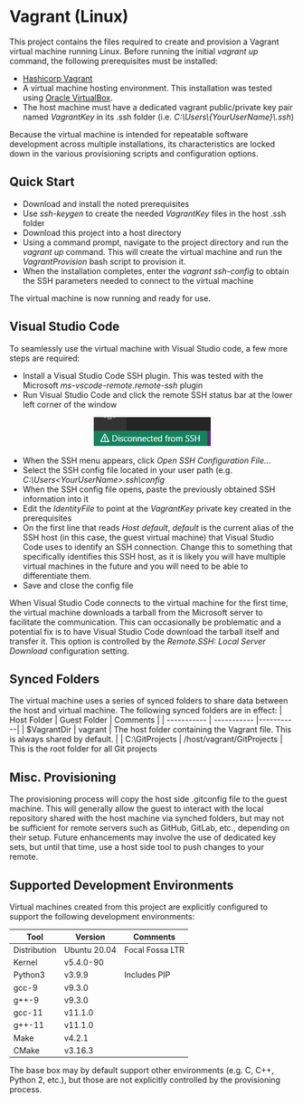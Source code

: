 # Vagrant (Linux)

This project contains the files required to create and provision a Vagrant virtual machine running Linux.  Before running the initial *vagrant up* command, the following prerequisites must be installed:

- [Hashicorp Vagrant](https://www.vagrantup.com/downloads)
- A virtual machine hosting environment.  This installation was tested using [Oracle VirtualBox](https://www.virtualbox.org/wiki/Downloads).
- The host machine must have a dedicated vagrant public/private key pair named *VagrantKey* in its .ssh folder (i.e. *C:\Users\\{YourUserName}\\.ssh*)

Because the virtual machine is intended for repeatable software development across multiple installations, its characteristics are locked down in the various provisioning scripts and configuration options.

## Quick Start

- Download and install the noted prerequisites
- Use *ssh-keygen* to create the needed *VagrantKey* files in the host .ssh folder
- Download this project into a host directory
- Using a command prompt, navigate to the project directory and run the *vagrant up* command.  This will create the virtual machine and run the *VagrantProvision* bash script to provision it.
- When the installation completes, enter the *vagrant ssh-config* to obtain the SSH parameters needed to connect to the virtual machine

The virtual machine is now running and ready for use.

## Visual Studio Code

To seamlessly use the virtual machine with Visual Studio code, a few more steps are required:

- Install a Visual Studio Code SSH plugin.  This was tested with the Microsoft *ms-vscode-remote.remote-ssh* plugin
- Run Visual Studio Code and click the remote SSH status bar at the lower left corner of the window

<p align="center"><img src="Images/SSHStatusBar.png"></p>

- When the SSH menu appears, click *Open SSH Configuration File...*
- Select the SSH config file located in your user path (e.g. *C:\Users\<YourUserName>\.ssh\config*
- When the SSH config file opens, paste the previously obtained SSH information into it
- Edit the *IdentityFile* to point at the *VagrantKey* private key created in the prerequisites
- On the first line that reads *Host default*, *default* is the current alias of the SSH host (in this case, the guest virtual machine) that Visual Studio Code uses to identify an SSH connection. Change this to something that specifically identifies this SSH host, as it is likely you will have multiple virtual machines in the future and you will need to be able to differentiate them.
- Save and close the config file

When Visual Studio Code connects to the virtual machine for the first time, the virtual machine downloads a tarball from the Microsoft server to facilitate the communication.  This can occasionally be problematic and a potential fix is to have Visual Studio Code download the tarball itself and transfer it.  This option is controlled by the *Remote.SSH: Local Server Download* configuration setting.

## Synced Folders

The virtual machine uses a series of synced folders to share data between the host and virtual machine.  The following synced folders are in effect:
| Host Folder | Guest Folder | Comments |
| ----------- | ----------- |-----------|
| $VagrantDir | vagrant | The host folder containing the Vagrant file.  This is always shared by default. |
| C:\GitProjects | /host/vagrant/GitProjects | This is the root folder for all Git projects

## Misc. Provisioning

The provisioning process will copy the host side .gitconfig file to the guest machine.  This will generally allow the guest to interact with the local repository shared with the host machine via synched folders, but may not be sufficient for remote servers such as GitHub, GitLab, etc., depending on their setup.  Future enhancements may involve the use of dedicated key sets, but until that time, use a host side tool to push changes to your remote.

## Supported Development Environments

Virtual machines created from this project are explicitly configured to support the following development environments:

| Tool | Version | Comments |
| ----------- | ----------- |-----------|
| Distribution | Ubuntu 20.04 | Focal Fossa LTR |
| Kernel | v5.4.0-90 | |
| Python3 | v3.9.9 | Includes PIP |
| gcc-9 | v9.3.0 | |
| g++-9 | v9.3.0 | |
| gcc-11 | v11.1.0 | |
| g++-11 | v11.1.0 | |
| Make | v4.2.1 | |
| CMake | v3.16.3 | |

The base box may by default support other environments (e.g. C, C++, Python 2, etc.), but those are not explicitly controlled by the provisioning process.
